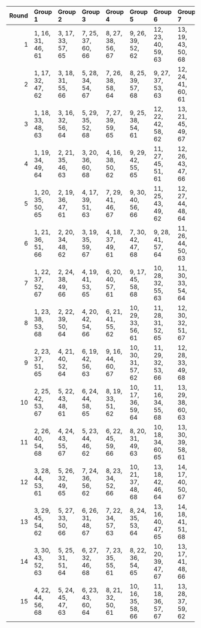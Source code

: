 |   Round | Group 1           | Group 2           | Group 3           | Group 4           | Group 5            | Group 6            | Group 7            | Group 8            | Group 9       | Group 10      | Group 11      | Group 12       | Group 13       | Group 14       | Group 15       |
|--------:|:------------------|:------------------|:------------------|:------------------|:-------------------|:-------------------|:-------------------|:-------------------|:--------------|:--------------|:--------------|:---------------|:---------------|:---------------|:---------------|
|       1 | 1, 16, 31, 46, 61 | 3, 17, 33, 57, 65 | 7, 25, 37, 60, 66 | 8, 27, 38, 56, 67 | 9, 26, 39, 52, 62  | 12, 23, 40, 59, 63 | 13, 19, 43, 50, 68 | 15, 20, 45, 55, 64 | 2, 18, 32, 58 | 4, 28, 35, 47 | 5, 30, 36, 53 | 6, 29, 34, 51  | 10, 22, 41, 49 | 11, 24, 42, 48 | 14, 21, 44, 54 |
|       2 | 1, 17, 32, 47, 62 | 3, 18, 31, 55, 66 | 5, 28, 34, 54, 67 | 7, 26, 38, 58, 64 | 8, 25, 39, 57, 68  | 9, 27, 37, 53, 63  | 12, 24, 41, 60, 61 | 15, 21, 43, 56, 65 | 2, 16, 33, 59 | 4, 29, 36, 48 | 6, 30, 35, 49 | 10, 23, 42, 50 | 11, 22, 40, 46 | 13, 20, 44, 51 | 14, 19, 45, 52 |
|       3 | 1, 18, 33, 48, 63 | 3, 16, 32, 56, 64 | 5, 29, 35, 52, 68 | 7, 27, 39, 59, 65 | 9, 25, 38, 54, 61  | 12, 22, 42, 58, 62 | 13, 21, 45, 49, 67 | 15, 19, 44, 57, 66 | 2, 17, 31, 60 | 4, 30, 34, 46 | 6, 28, 36, 50 | 8, 26, 37, 55  | 10, 24, 40, 51 | 11, 23, 41, 47 | 14, 20, 43, 53 |
|       4 | 1, 19, 34, 49, 64 | 2, 21, 35, 46, 63 | 3, 20, 36, 60, 68 | 4, 16, 38, 50, 62 | 9, 29, 42, 55, 65  | 11, 27, 45, 51, 61 | 12, 26, 43, 47, 66 | 15, 23, 33, 58, 67 | 5, 18, 39, 56 | 6, 17, 37, 54 | 7, 28, 40, 48 | 8, 30, 41, 59  | 10, 25, 44, 52 | 13, 22, 31, 53 | 14, 24, 32, 57 |
|       5 | 1, 20, 35, 50, 65 | 2, 19, 36, 47, 61 | 4, 17, 39, 51, 63 | 7, 29, 41, 46, 67 | 9, 30, 40, 56, 66  | 11, 25, 43, 49, 62 | 12, 27, 44, 48, 64 | 15, 24, 31, 59, 68 | 3, 21, 34, 58 | 5, 16, 37, 57 | 6, 18, 38, 52 | 8, 28, 42, 60  | 10, 26, 45, 53 | 13, 23, 32, 54 | 14, 22, 33, 55 |
|       6 | 1, 21, 36, 51, 66 | 2, 20, 34, 48, 62 | 3, 19, 35, 59, 67 | 4, 18, 37, 49, 61 | 7, 30, 42, 47, 68  | 9, 28, 41, 57, 64  | 11, 26, 44, 50, 63 | 12, 25, 45, 46, 65 | 5, 17, 38, 55 | 6, 16, 39, 53 | 8, 29, 40, 58 | 10, 27, 43, 54 | 13, 24, 33, 52 | 14, 23, 31, 56 | 15, 22, 32, 60 |
|       7 | 1, 22, 37, 52, 67 | 2, 24, 38, 49, 66 | 4, 19, 41, 53, 65 | 6, 20, 40, 57, 61 | 9, 17, 45, 58, 68  | 10, 28, 32, 55, 63 | 11, 30, 33, 54, 64 | 14, 27, 35, 60, 62 | 3, 23, 39, 48 | 5, 21, 42, 59 | 7, 16, 43, 51 | 8, 18, 44, 47  | 12, 29, 31, 50 | 13, 25, 34, 56 | 15, 26, 36, 46 |
|       8 | 1, 23, 38, 53, 68 | 2, 22, 39, 50, 64 | 4, 20, 42, 54, 66 | 6, 21, 41, 55, 62 | 10, 29, 33, 56, 61 | 11, 28, 31, 52, 65 | 12, 30, 32, 51, 67 | 14, 25, 36, 58, 63 | 3, 24, 37, 46 | 5, 19, 40, 60 | 7, 17, 44, 49 | 8, 16, 45, 48  | 9, 18, 43, 59  | 13, 26, 35, 57 | 15, 27, 34, 47 |
|       9 | 2, 23, 37, 51, 65 | 4, 21, 40, 52, 64 | 6, 19, 42, 56, 63 | 9, 16, 44, 60, 67 | 10, 30, 31, 57, 62 | 11, 29, 32, 53, 66 | 12, 28, 33, 49, 68 | 14, 26, 34, 59, 61 | 1, 24, 39, 54 | 3, 22, 38, 47 | 5, 20, 41, 58 | 7, 18, 45, 50  | 8, 17, 43, 46  | 13, 27, 36, 55 | 15, 25, 35, 48 |
|      10 | 2, 25, 42, 53, 67 | 5, 22, 43, 48, 61 | 6, 24, 44, 58, 65 | 8, 19, 33, 51, 62 | 10, 17, 36, 59, 64 | 11, 16, 34, 55, 68 | 13, 29, 38, 60, 63 | 14, 28, 39, 46, 66 | 1, 26, 41, 56 | 3, 27, 40, 49 | 4, 23, 45, 57 | 7, 20, 32, 52  | 9, 21, 31, 47  | 12, 18, 35, 54 | 15, 30, 37, 50 |
|      11 | 2, 26, 40, 54, 68 | 4, 24, 43, 55, 67 | 5, 23, 44, 46, 62 | 6, 22, 45, 59, 66 | 8, 20, 31, 49, 63  | 10, 18, 34, 60, 65 | 13, 30, 39, 58, 61 | 14, 29, 37, 47, 64 | 1, 27, 42, 57 | 3, 25, 41, 50 | 7, 21, 33, 53 | 9, 19, 32, 48  | 11, 17, 35, 56 | 12, 16, 36, 52 | 15, 28, 38, 51 |
|      12 | 3, 28, 44, 53, 61 | 5, 26, 32, 49, 65 | 7, 24, 36, 56, 62 | 8, 23, 34, 52, 66 | 10, 21, 37, 48, 68 | 13, 18, 42, 46, 64 | 14, 17, 40, 50, 67 | 15, 16, 41, 54, 63 | 1, 30, 45, 60 | 2, 29, 43, 57 | 4, 27, 31, 58 | 6, 25, 33, 47  | 9, 22, 35, 51  | 11, 20, 38, 59 | 12, 19, 39, 55 |
|      13 | 3, 29, 45, 54, 62 | 5, 27, 33, 50, 66 | 6, 26, 31, 48, 67 | 7, 22, 34, 57, 63 | 8, 24, 35, 53, 64  | 13, 16, 40, 47, 65 | 14, 18, 41, 51, 68 | 15, 17, 42, 52, 61 | 1, 28, 43, 58 | 2, 30, 44, 55 | 4, 25, 32, 59 | 9, 23, 36, 49  | 10, 19, 38, 46 | 11, 21, 39, 60 | 12, 20, 37, 56 |
|      14 | 3, 30, 43, 52, 63 | 5, 25, 31, 51, 64 | 6, 27, 32, 46, 68 | 7, 23, 35, 55, 61 | 8, 22, 36, 54, 65  | 10, 20, 39, 47, 67 | 13, 17, 41, 48, 66 | 15, 18, 40, 53, 62 | 1, 29, 44, 59 | 2, 28, 45, 56 | 4, 26, 33, 60 | 9, 24, 34, 50  | 11, 19, 37, 58 | 12, 21, 38, 57 | 14, 16, 42, 49 |
|      15 | 4, 22, 44, 56, 68 | 5, 24, 45, 47, 63 | 6, 23, 43, 60, 64 | 8, 21, 32, 50, 61 | 10, 16, 35, 58, 66 | 11, 18, 36, 57, 67 | 13, 28, 37, 59, 62 | 14, 30, 38, 48, 65 | 1, 25, 40, 55 | 2, 27, 41, 52 | 3, 26, 42, 51 | 7, 19, 31, 54  | 9, 20, 33, 46  | 12, 17, 34, 53 | 15, 29, 39, 49 |